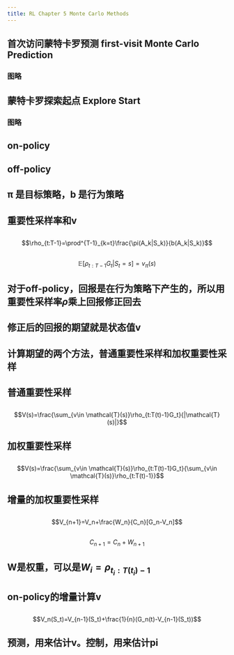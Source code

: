 ```yaml
---
title: RL Chapter 5 Monte Carlo Methods
---
```


## 首次访问蒙特卡罗预测 first-visit Monte Carlo Prediction
### 图略
## 蒙特卡罗探索起点 Explore Start
### 图略
## on-policy
## off-policy
## π 是目标策略，b 是行为策略
## 重要性采样率和v
##
$$\rho_{t:T-1}=\prod^{T-1}_{k=t}\frac{\pi(A_k|S_k)}{b(A_k|S_k)}$$
##
$$\mathbb{E}[\rho_{t:T-1}G_t|S_t=s]=v_\pi(s)$$
## 对于off-policy，回报是在行为策略下产生的，所以用重要性采样率$\rho$乘上回报修正回去
## 修正后的回报的期望就是状态值v
## 计算期望的两个方法，普通重要性采样和加权重要性采样
## 普通重要性采样
##
$$V(s)=\frac{\sum_{v\in \mathcal{T}(s)}\rho_{t:T(t)-1}G_t}{|\mathcal{T}(s)|}$$
## 加权重要性采样
##
$$V(s)=\frac{\sum_{v\in \mathcal{T}(s)}\rho_{t:T(t)-1}G_t}{\sum_{v\in \mathcal{T}(s)}\rho_{t:T(t)-1}}$$
## 增量的加权重要性采样
##
$$V_{n+1}=V_n+\frac{W_n}{C_n}[G_n-V_n]$$
##
$$C_{n+1}=C_n+W_{n+1}$$
## W是权重，可以是$W_i=\rho_{t_i:T(t_i)-1}$
## on-policy的增量计算v
##
$$V_n(S_t)=V_{n-1}(S_t)+\frac{1}{n}(G_n(t)-V_{n-1}(S_t))$$
## 预测，用来估计v。控制，用来估计pi
##
